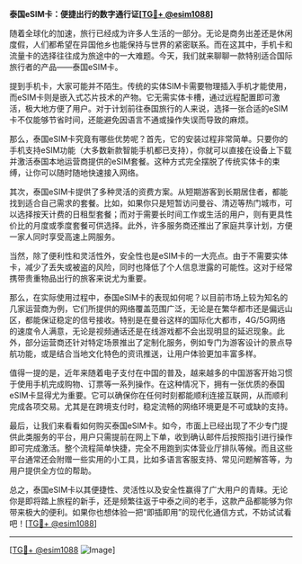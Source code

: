 **泰国eSIM卡：便捷出行的数字通行证[[TG💪+ @esim1088](https://t.me/s/esim1088)]**

随着全球化的加速，旅行已经成为许多人生活的一部分。无论是商务出差还是休闲度假，人们都希望在异国他乡也能保持与世界的紧密联系。而在这其中，手机卡和流量卡的选择往往成为旅途中的一大难题。今天，我们就来聊聊一款特别适合国际旅行者的产品——泰国eSIM卡。

提到手机卡，大家可能并不陌生。传统的实体SIM卡需要物理插入手机才能使用，而eSIM卡则是嵌入式芯片技术的产物。它无需实体卡槽，通过远程配置即可激活，极大地方便了用户。对于计划前往泰国旅行的人来说，选择一张合适的eSIM卡不仅能够节省时间，还能避免因语言不通或操作失误而导致的麻烦。

那么，泰国eSIM卡究竟有哪些优势呢？首先，它的安装过程非常简单。只要你的手机支持eSIM功能（大多数新款智能手机都已支持），你就可以直接在设备上下载并激活泰国本地运营商提供的eSIM套餐。这种方式完全摆脱了传统实体卡的束缚，让你可以随时随地快速接入网络。

其次，泰国eSIM卡提供了多种灵活的资费方案。从短期游客到长期居住者，都能找到适合自己需求的套餐。比如，如果你只是短暂访问曼谷、清迈等热门城市，可以选择按天计费的日租型套餐；而对于需要长时间工作或生活的用户，则有更具性价比的月度或季度套餐可供选择。此外，许多服务商还推出了家庭共享计划，方便一家人同时享受高速上网服务。

当然，除了便利性和灵活性外，安全性也是eSIM卡的一大亮点。由于不需要实体卡，减少了丢失或被盗的风险，同时也降低了个人信息泄露的可能性。这对于经常携带贵重物品出行的旅客来说尤为重要。

那么，在实际使用过程中，泰国eSIM卡的表现如何呢？以目前市场上较为知名的几家运营商为例，它们所提供的网络覆盖范围广泛，无论是在繁华都市还是偏远山区，都能保证稳定的信号接收。特别是在曼谷这样的国际化大都市，4G/5G网络的速度令人满意，无论是视频通话还是在线游戏都不会出现明显的延迟现象。此外，部分运营商还针对特定场景推出了定制化服务，例如专门为游客设计的景点导航功能，或是结合当地文化特色的资讯推送，让用户体验更加丰富多样。

值得一提的是，近年来随着电子支付在中国的普及，越来越多的中国游客开始习惯于使用手机完成购物、订票等一系列操作。在这种情况下，拥有一张优质的泰国eSIM卡显得尤为重要。它可以确保你在任何时刻都能顺利连接互联网，从而顺利完成各项交易。尤其是在跨境支付时，稳定流畅的网络环境更是不可或缺的支持。

最后，让我们来看看如何购买泰国eSIM卡。如今，市面上已经出现了不少专门提供此类服务的平台，用户只需提前在网上下单，收到确认邮件后按照指引进行操作即可完成激活。整个流程简单快捷，完全不用跑到实体营业厅排队等候。而且这些平台通常还会附赠一些实用的小工具，比如多语言客服支持、常见问题解答等，为用户提供全方位的帮助。

总之，泰国eSIM卡以其便捷性、灵活性以及安全性赢得了广大用户的青睐。无论你是即将踏上旅程的新手，还是频繁往返于中泰之间的老手，这款产品都能够为你带来极大的便利。如果你也想体验一把“即插即用”的现代化通信方式，不妨试试看吧！[[TG💪+ @esim1088](https://t.me/s/esim1088)]

---

[[TG💪+ @esim1088](https://t.me/s/esim1088) ![Image](https://i.postimg.cc/4NQfJmqS/Snipaste-2025-05-13-00-14-12.png)]